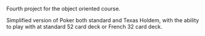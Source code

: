 Fourth project for the object oriented course.

Simplified version of Poker both standard and Texas Holdem, with the ability to play with at standard 52 card deck or French 32 card deck.
